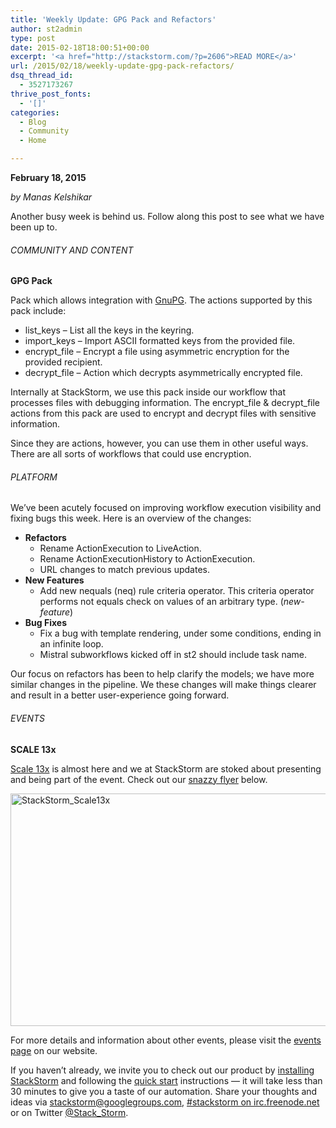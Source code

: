 ```yaml
---
title: 'Weekly Update: GPG Pack and Refactors'
author: st2admin
type: post
date: 2015-02-18T18:00:51+00:00
excerpt: '<a href="http://stackstorm.com/?p=2606">READ MORE</a>'
url: /2015/02/18/weekly-update-gpg-pack-refactors/
dsq_thread_id:
  - 3527173267
thrive_post_fonts:
  - '[]'
categories:
  - Blog
  - Community
  - Home

---
```

**February 18, 2015**

_by Manas Kelshikar_

Another busy week is behind us. Follow along this post to see what we have been up to.

###### COMMUNITY AND CONTENT

**GPG Pack**

Pack which allows integration with <a href="https://www.gnupg.org/" target="_blank">GnuPG</a>. The actions supported by this pack include:

<!--more-->

  * list_keys &#8211; List all the keys in the keyring.
  * import_keys &#8211; Import ASCII formatted keys from the provided file.
  * encrypt_file &#8211; Encrypt a file using asymmetric encryption for the provided recipient.
  * decrypt_file &#8211; Action which decrypts asymmetrically encrypted file.

Internally at StackStorm, we use this pack inside our workflow that processes files with debugging information. The encrypt\_file & decrypt\_file actions from this pack are used to encrypt and decrypt files with sensitive information.

Since they are actions, however, you can use them in other useful ways. There are all sorts of workflows that could use encryption.

###### PLATFORM

We’ve been acutely focused on improving workflow execution visibility and fixing bugs this week. Here is an overview of the changes:

  * **Refactors** 
      * Rename ActionExecution to LiveAction.
      * Rename ActionExecutionHistory to ActionExecution.
      * URL changes to match previous updates.
  * **New Features** 
      * Add new nequals (neq) rule criteria operator. This criteria operator performs not equals check on values of an arbitrary type. (_new-feature_)
  * **Bug Fixes** 
      * Fix a bug with template rendering, under some conditions, ending in an infinite loop.
      * Mistral subworkflows kicked off in st2 should include task name.

Our focus on refactors has been to help clarify the models; we have more similar changes in the pipeline. We these changes will make things clearer and result in a better user-experience going forward.

###### EVENTS

**SCALE 13x**

<a href="http://www.socallinuxexpo.org/scale/13x" target="_blank">Scale 13x</a> is almost here and we at StackStorm are stoked about presenting and being part of the event. Check out our <a href="https://pbs.twimg.com/media/B9_bdlsCYAAjQjc.jpg" target="_blank">snazzy flyer</a> below.

<img loading="lazy" class="alignnone wp-image-2585 size-full" src="http://stackstorm.com/wp/wp-content/uploads/2015/02/B9_bdlsCYAAjQjc.jpg" alt="StackStorm_Scale13x" width="599" height="372" srcset="https://stackstorm.com/wp/wp-content/uploads/2015/02/B9_bdlsCYAAjQjc.jpg 599w, https://stackstorm.com/wp/wp-content/uploads/2015/02/B9_bdlsCYAAjQjc-300x186.jpg 300w" sizes="(max-width: 599px) 100vw, 599px" /> 

For more details and information about other events, please visit the <a href="http://stackstorm.com/events/" target="_blank">events page</a> on our website.

If you haven’t already, we invite you to check out our product by <a href="http://docs.stackstorm.com/install/index.html" target="_blank">installing StackStorm</a> and following the <a href="http://docs.stackstorm.com/start.html" target="_blank">quick start</a> instructions — it will take less than 30 minutes to give you a taste of our automation. Share your thoughts and ideas via [stackstorm@googlegroups.com][1], <a href="http://webchat.freenode.net/?channels=stackstorm" target="_blank">#stackstorm on irc.freenode.net</a> or on Twitter <a href="https://twitter.com/Stack_Storm" target="_blank">@Stack_Storm</a>.

 [1]: https://groups.google.com/forum/#!forum/stackstorm